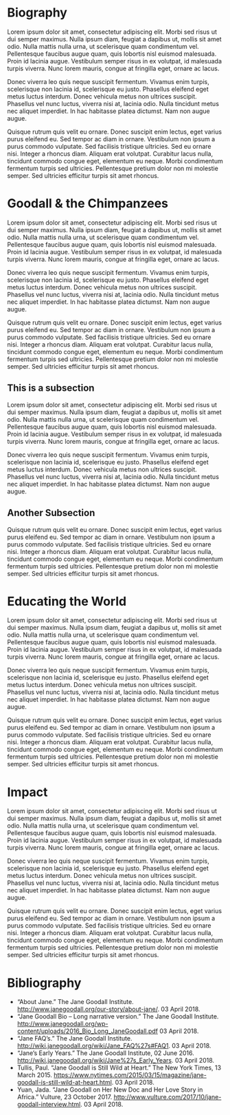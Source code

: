 # Biography

Lorem ipsum dolor sit amet, consectetur adipiscing elit. 
Morbi sed risus ut dui semper maximus. Nulla ipsum diam, feugiat a dapibus ut, mollis sit amet odio. 
Nulla mattis nulla urna, ut scelerisque quam condimentum vel. Pellentesque faucibus augue quam, quis 
lobortis nisl euismod malesuada. Proin id lacinia augue. Vestibulum semper risus in ex volutpat, 
id malesuada turpis viverra. Nunc lorem mauris, congue at fringilla eget, ornare ac lacus.

Donec viverra leo quis neque suscipit fermentum. Vivamus enim turpis, scelerisque non lacinia id, 
scelerisque eu justo. Phasellus eleifend eget metus luctus interdum. Donec vehicula metus non ultrices 
suscipit. Phasellus vel nunc luctus, viverra nisi at, lacinia odio. Nulla tincidunt metus nec aliquet 
imperdiet. In hac habitasse platea dictumst. Nam non augue augue.

Quisque rutrum quis velit eu ornare. Donec suscipit enim lectus, eget varius purus eleifend eu. 
Sed tempor ac diam in ornare. Vestibulum non ipsum a purus commodo vulputate. Sed facilisis 
tristique ultricies. Sed eu ornare nisi. Integer a rhoncus diam. Aliquam erat volutpat. Curabitur lacus nulla, 
tincidunt commodo congue eget, elementum eu neque. Morbi condimentum fermentum turpis sed ultricies. 
Pellentesque pretium dolor non mi molestie semper. Sed ultricies efficitur turpis sit amet rhoncus. 



# Goodall & the Chimpanzees

Lorem ipsum dolor sit amet, consectetur adipiscing elit. 
Morbi sed risus ut dui semper maximus. Nulla ipsum diam, feugiat a dapibus ut, mollis sit amet odio. 
Nulla mattis nulla urna, ut scelerisque quam condimentum vel. Pellentesque faucibus augue quam, quis 
lobortis nisl euismod malesuada. Proin id lacinia augue. Vestibulum semper risus in ex volutpat, 
id malesuada turpis viverra. Nunc lorem mauris, congue at fringilla eget, ornare ac lacus.

Donec viverra leo quis neque suscipit fermentum. Vivamus enim turpis, scelerisque non lacinia id, 
scelerisque eu justo. Phasellus eleifend eget metus luctus interdum. Donec vehicula metus non ultrices 
suscipit. Phasellus vel nunc luctus, viverra nisi at, lacinia odio. Nulla tincidunt metus nec aliquet 
imperdiet. In hac habitasse platea dictumst. Nam non augue augue.

Quisque rutrum quis velit eu ornare. Donec suscipit enim lectus, eget varius purus eleifend eu. 
Sed tempor ac diam in ornare. Vestibulum non ipsum a purus commodo vulputate. Sed facilisis 
tristique ultricies. Sed eu ornare nisi. Integer a rhoncus diam. Aliquam erat volutpat. Curabitur lacus nulla, 
tincidunt commodo congue eget, elementum eu neque. Morbi condimentum fermentum turpis sed ultricies. 
Pellentesque pretium dolor non mi molestie semper. Sed ultricies efficitur turpis sit amet rhoncus. 


## This is a subsection

Lorem ipsum dolor sit amet, consectetur adipiscing elit. 
Morbi sed risus ut dui semper maximus. Nulla ipsum diam, feugiat a dapibus ut, mollis sit amet odio. 
Nulla mattis nulla urna, ut scelerisque quam condimentum vel. Pellentesque faucibus augue quam, quis 
lobortis nisl euismod malesuada. Proin id lacinia augue. Vestibulum semper risus in ex volutpat, 
id malesuada turpis viverra. Nunc lorem mauris, congue at fringilla eget, ornare ac lacus.

Donec viverra leo quis neque suscipit fermentum. Vivamus enim turpis, scelerisque non lacinia id, 
scelerisque eu justo. Phasellus eleifend eget metus luctus interdum. Donec vehicula metus non ultrices 
suscipit. Phasellus vel nunc luctus, viverra nisi at, lacinia odio. Nulla tincidunt metus nec aliquet 
imperdiet. In hac habitasse platea dictumst. Nam non augue augue.

## Another Subsection
Quisque rutrum quis velit eu ornare. Donec suscipit enim lectus, eget varius purus eleifend eu. 
Sed tempor ac diam in ornare. Vestibulum non ipsum a purus commodo vulputate. Sed facilisis 
tristique ultricies. Sed eu ornare nisi. Integer a rhoncus diam. Aliquam erat volutpat. Curabitur lacus nulla, 
tincidunt commodo congue eget, elementum eu neque. Morbi condimentum fermentum turpis sed ultricies. 
Pellentesque pretium dolor non mi molestie semper. Sed ultricies efficitur turpis sit amet rhoncus. 

[1]:https://www.janegoodall.org/


# Educating the World

Lorem ipsum dolor sit amet, consectetur adipiscing elit. 
Morbi sed risus ut dui semper maximus. Nulla ipsum diam, feugiat a dapibus ut, mollis sit amet odio. 
Nulla mattis nulla urna, ut scelerisque quam condimentum vel. Pellentesque faucibus augue quam, quis 
lobortis nisl euismod malesuada. Proin id lacinia augue. Vestibulum semper risus in ex volutpat, 
id malesuada turpis viverra. Nunc lorem mauris, congue at fringilla eget, ornare ac lacus.

Donec viverra leo quis neque suscipit fermentum. Vivamus enim turpis, scelerisque non lacinia id, 
scelerisque eu justo. Phasellus eleifend eget metus luctus interdum. Donec vehicula metus non ultrices 
suscipit. Phasellus vel nunc luctus, viverra nisi at, lacinia odio. Nulla tincidunt metus nec aliquet 
imperdiet. In hac habitasse platea dictumst. Nam non augue augue.

Quisque rutrum quis velit eu ornare. Donec suscipit enim lectus, eget varius purus eleifend eu. 
Sed tempor ac diam in ornare. Vestibulum non ipsum a purus commodo vulputate. Sed facilisis 
tristique ultricies. Sed eu ornare nisi. Integer a rhoncus diam. Aliquam erat volutpat. Curabitur lacus nulla, 
tincidunt commodo congue eget, elementum eu neque. Morbi condimentum fermentum turpis sed ultricies. 
Pellentesque pretium dolor non mi molestie semper. Sed ultricies efficitur turpis sit amet rhoncus. 


# Impact

Lorem ipsum dolor sit amet, consectetur adipiscing elit. 
Morbi sed risus ut dui semper maximus. Nulla ipsum diam, feugiat a dapibus ut, mollis sit amet odio. 
Nulla mattis nulla urna, ut scelerisque quam condimentum vel. Pellentesque faucibus augue quam, quis 
lobortis nisl euismod malesuada. Proin id lacinia augue. Vestibulum semper risus in ex volutpat, 
id malesuada turpis viverra. Nunc lorem mauris, congue at fringilla eget, ornare ac lacus.

Donec viverra leo quis neque suscipit fermentum. Vivamus enim turpis, scelerisque non lacinia id, 
scelerisque eu justo. Phasellus eleifend eget metus luctus interdum. Donec vehicula metus non ultrices 
suscipit. Phasellus vel nunc luctus, viverra nisi at, lacinia odio. Nulla tincidunt metus nec aliquet 
imperdiet. In hac habitasse platea dictumst. Nam non augue augue.

Quisque rutrum quis velit eu ornare. Donec suscipit enim lectus, eget varius purus eleifend eu. 
Sed tempor ac diam in ornare. Vestibulum non ipsum a purus commodo vulputate. Sed facilisis 
tristique ultricies. Sed eu ornare nisi. Integer a rhoncus diam. Aliquam erat volutpat. Curabitur lacus nulla, 
tincidunt commodo congue eget, elementum eu neque. Morbi condimentum fermentum turpis sed ultricies. 
Pellentesque pretium dolor non mi molestie semper. Sed ultricies efficitur turpis sit amet rhoncus. 


# Bibliography

- “About Jane.” The Jane Goodall Institute. http://www.janegoodall.org/our-story/about-jane/. 03 April 2018.
- “Jane Goodall Bio – Long narrative version.” The Jane Goodall Institute. http://www.janegoodall.org/wp-content/uploads/2016_Bio_Long_JaneGoodall.pdf 03 April 2018.
- “Jane FAQ’s.” The Jane Goodall Institute. http://wiki.janegoodall.org/wiki/Jane_FAQ%27s#FAQ1. 03 April 2018.
- “Jane’s Early Years.” The Jane Goodall Institute, 02 June 2016. http://wiki.janegoodall.org/wiki/Jane%27s_Early_Years. 03 April 2018.
- Tullis, Paul. “Jane Goodall is Still Wild at Heart.” The New York Times, 13 March 2015. https://www.nytimes.com/2015/03/15/magazine/jane-goodall-is-still-wild-at-heart.html. 03 April 2018.
- Yuan, Jada. “Jane Goodall on Her New Doc and Her Love Story in Africa.” Vulture, 23 October 2017. http://www.vulture.com/2017/10/jane-goodall-interview.html. 03 April 2018.
